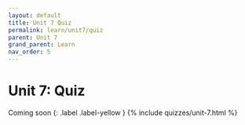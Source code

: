 ```yaml
---
layout: default
title: Unit 7 Quiz
permalink: learn/unit7/quiz
parent: Unit 7
grand_parent: Learn
nav_order: 5
---
```


# Unit 7: Quiz

Coming soon {: .label .label-yellow } {% include quizzes/unit-7.html %}
